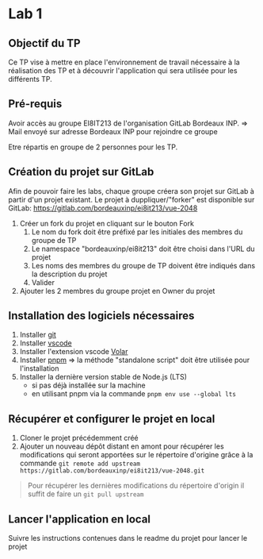 # Lab 1

## Objectif du TP

Ce TP vise à mettre en place l'environnement de travail nécessaire à la réalisation des TP et à découvrir l'application qui sera utilisée pour les différents TP.

## Pré-requis

Avoir accès au groupe EI8IT213 de l'organisation GitLab Bordeaux INP.
=> Mail envoyé sur adresse Bordeaux INP pour rejoindre ce groupe

Etre répartis en groupe de 2 personnes pour les TP.

## Création du projet sur GitLab

Afin de pouvoir faire les labs, chaque groupe créera son projet sur GitLab à partir d'un projet existant. Le projet à duppliquer/"forker" est disponible sur GitLab: https://gitlab.com/bordeauxinp/ei8it213/vue-2048

1. Créer un fork du projet en cliquant sur le bouton Fork
    1. Le nom du fork doit être préfixé par les initiales des membres du groupe de TP
    2. Le namespace "bordeauxinp/ei8it213" doit être choisi dans l'URL du projet
    3. Les noms des membres du groupe de TP doivent être indiqués dans la description du projet
    4. Valider
2. Ajouter les 2 membres du groupe projet en Owner du projet

## Installation des logiciels nécessaires

1. Installer [git](https://git-scm.com/book/fr/v2/D%C3%A9marrage-rapide-Installation-de-Git)
2. Installer [vscode](https://code.visualstudio.com/)
3. Installer l'extension vscode [Volar](https://marketplace.visualstudio.com/items?itemName=Vue.volar)
4. Installer [pnpm](https://pnpm.io/installation) => la méthode "standalone script" doit être utilisée pour l'installation
5. Installer la dernière version stable de Node.js (LTS)
    - si pas déjà installée sur la machine
    - en utilisant pnpm via la commande `pnpm env use --global lts`

## Récupérer et configurer le projet en local

1. Cloner le projet précédemment créé
2. Ajouter un nouveau dépôt distant en amont pour récupérer les modifications qui seront apportées sur le répertoire d'origine grâce à la commande 
`git remote add upstream https://gitlab.com/bordeauxinp/ei8it213/vue-2048.git`

> Pour récupérer les dernières modifications du répertoire d'origin il suffit de faire un `git pull upstream`

## Lancer l'application en local

Suivre les instructions contenues dans le readme du projet pour lancer le projet